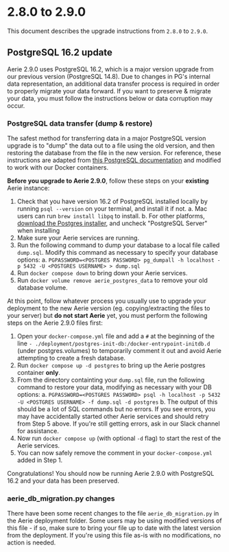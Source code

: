 # 2.8.0 to 2.9.0

This document describes the upgrade instructions from `2.8.0` to `2.9.0`.

## PostgreSQL 16.2 update
Aerie 2.9.0 uses PostgreSQL 16.2, which is a major version upgrade from our previous version (PostgreSQL 14.8). Due to changes in PG's internal data representation, an additional data transfer process is required in order to properly migrate your data forward. If you want to preserve & migrate your data, you must follow the instructions below or data corruption may occur.

### PostgreSQL data transfer (dump & restore)
The safest method for transferring data in a major PostgreSQL version upgrade is to "dump" the data out to a file using the old version, and then restoring the database from the file in the new version. For reference, these instructions are adapted from [this PostgreSQL documentation](https://www.postgresql.org/docs/current/upgrading.html#UPGRADING-VIA-PGDUMPALL) and modified to work with our Docker containers.

**Before you upgrade to Aerie 2.9.0**, follow these steps on your **existing** Aerie instance:

1. Check that you have version 16.2 of PostgreSQL installed locally by running `psql --version` on your terminal, and install it if not.
   a. Mac users can run `brew install libpq` to install.
   b. For other platforms, [download the Postgres installer](https://www.postgresql.org/download), and uncheck "PostgreSQL Server" when installing
2. Make sure your Aerie services are running.
3. Run the following command to dump your database to a local file called `dump.sql`. Modify this command as necessary to specify your database options:
   a. `PGPASSWORD=<POSTGRES PASSWORD> pg_dumpall -h localhost -p 5432 -U <POSTGRES USERNAME> > dump.sql`
4. Run `docker compose down` to bring down your Aerie services.
5. Run `docker volume remove aerie_postgres_data` to remove your old database volume.

At this point, follow whatever process you usually use to upgrade your deployment to the new Aerie version (eg. copying/extracting the files to your server) but **do not start Aerie** yet, you must perform the following steps on the Aerie 2.9.0 files first:

1. Open your `docker-compose.yml` file and add a `#` at the beginning of the line `- ./deployment/postgres-init-db:/docker-entrypoint-initdb.d` (under postgres.volumes) to temporarily comment it out and avoid Aerie attempting to create a fresh database.
2. Run `docker compose up -d postgres` to bring up the Aerie postgres container **only**.
3. From the directory containting your `dump.sql` file, run the following command to restore your data, modifying as necessary with your DB options:
   a. `PGPASSWORD=<POSTGRES PASSWORD> psql -h localhost -p 5432 -U <POSTGRES USERNAME> -f dump.sql -d postgres`
   b. The output of this should be a lot of SQL commands but no errors. If you see errors, you may have accidentally started other Aerie services and should retry from Step 5 above. If you're still getting errors, ask in our Slack channel for assistance.
4. Now run `docker compose up` (with optional `-d` flag) to start the rest of the Aerie services.
5. You can now safely remove the comment in your `docker-compose.yml` added in Step 1.

Congratulations! You should now be running Aerie 2.9.0 with PostgreSQL 16.2 and your data has been preserved.

### aerie_db_migration.py changes

There have been some recent changes to the file `aerie_db_migration.py` in the Aerie deployment folder. Some users may be using modified versions of this file - if so, make sure to bring your file up to date with the latest version from the deployment. If you're using this file as-is with no modifications, no action is needed.

